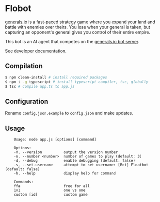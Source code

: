 # Flobot

[generals.io](https://generals.io/) is a fast-paced strategy game where you expand your land and battle with enemies over theirs. You lose when your general is taken, but capturing an opponent's general gives you control of their entire empire.

This bot is an AI agent that competes on the [generals.io bot server](https://bot.generals.io/).

See [developer documentation](https://dev.generals.io/).

## Compilation

```sh
$ npm clean-install # install required packages
$ npm i -g typescript # install typescript compiler, tsc, globally
$ tsc # compile app.ts to app.js
```

## Configuration

Rename `config.json.example` to `config.json` and make updates.

## Usage

```
	Usage: node app.js [options] [command]

	Options:
	-V, --version          output the version number
	-n, --number <number>  number of games to play (default: 3)
	-d, --debug            enable debugging (default: false)
	-s, --set-username     attempt to set username: [Bot] Floatbot (default: false)
	-h, --help             display help for command

	Commands:
	ffa                    free for all
	1v1                    one vs one
	custom [id]            custom game
```
